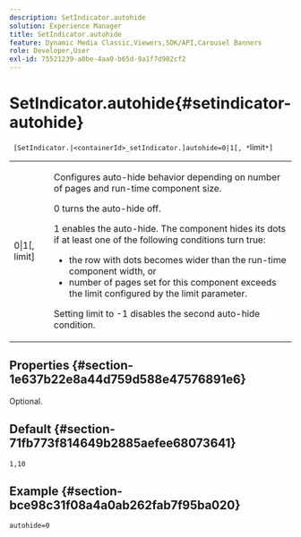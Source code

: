 ```yaml
---
description: SetIndicator.autohide
solution: Experience Manager
title: SetIndicator.autohide
feature: Dynamic Media Classic,Viewers,SDK/API,Carousel Banners
role: Developer,User
exl-id: 75521239-a0be-4aa0-b65d-9a1f7d902cf2
---
```

# SetIndicator.autohide{#setindicator-autohide}

` [SetIndicator.|<containerId>_setIndicator.]autohide=0|1[, *`limit`*]`

<table id="table_0BEA0B5FFDF64E5594B534B2A87A6D88"> 
 <tbody> 
  <tr> 
   <td colname="col1"> <p> <span class="codeph">0|1[,<span class="varname"> limit</span>]</span> </p> </td> 
   <td colname="col2"> <p> Configures auto-hide behavior depending on number of pages and run-time component size. </p> <p> <span class="codeph"> 0</span> turns the auto-hide off. </p> <p> <span class="codeph"> 1</span> enables the auto-hide. The component hides its dots if at least one of the following conditions turn true: </p> <p> 
     <ul id="ul_A7F9C1DDC6AE44BAA348B3AD440A4EDD"> 
      <li id="li_39332158806445DF874C5A52F1331B8B">the row with dots becomes wider than the run-time component width, or </li> 
      <li id="li_E30BAC8B609147ADB8824000F5729B21">number of pages set for this component exceeds the limit configured by the <span class="codeph"><span class="varname"> limit</span></span> parameter. </li> 
     </ul> </p> <p> Setting <span class="codeph"><span class="varname"> limit</span></span> to <span class="codeph"> -1</span> disables the second auto-hide condition. </p> </td> 
  </tr> 
 </tbody> 
</table>

## Properties {#section-1e637b22e8a44d759d588e47576891e6}

Optional.

## Default {#section-71fb773f814649b2885aefee68073641}

`1,10`

## Example {#section-bce98c31f08a4a0ab262fab7f95ba020}

`autohide=0`
